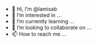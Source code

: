 - 👋 Hi, I’m @lamisab
- 👀 I’m interested in ...
- 🌱 I’m currently learning ...
- 💞️ I’m looking to collaborate on ...
- 📫 How to reach me ...

<!---
lamisab/lamisab is a ✨ special ✨ repository because its `README.md` (this file) appears on your GitHub profile.
You can click the Preview link to take a look at your changes.
--->

